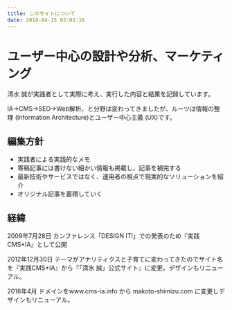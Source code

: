 ```yaml
---
title: このサイトについて
date: 2018-04-15 02:03:16
---
```

# ユーザー中心の設計や分析、マーケティング
清水 誠が実践者として実際に考え、実行した内容と結果を記録しています。

IA→CMS→SEO→Web解析、と分野は変わってきましたが、ルーツは情報の整理 (Information Architecture)とユーザー中心主義 (UX)です。

## 編集方針
- 実践者による実践的なメモ
- 寄稿記事には書けない細かい情報も掲載し、記事を補完する
- 最新技術やサービスではなく、運用者の視点で現実的なソリューションを紹介
- オリジナル記事を蓄積していく

## 経緯
2009年7月28日
カンファレンス「DESIGN IT!」での発表のため『実践CMS*IA』として公開

2012年12月30日
テーマがアナリティクスと子育てに変わってきたのでサイト名を『実践CMS*IA』から『「清水 誠」公式サイト』に変更。デザインもリニューアル。

2018年4月
ドメインをwww.cms-ia.info から makoto-shimizu.com に変更しデザインもリニューアル。